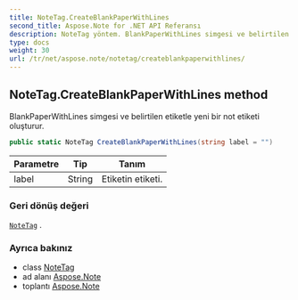 ```yaml
---
title: NoteTag.CreateBlankPaperWithLines
second_title: Aspose.Note for .NET API Referansı
description: NoteTag yöntem. BlankPaperWithLines simgesi ve belirtilen etiketle yeni bir not etiketi oluşturur.
type: docs
weight: 30
url: /tr/net/aspose.note/notetag/createblankpaperwithlines/
---
```

## NoteTag.CreateBlankPaperWithLines method

BlankPaperWithLines simgesi ve belirtilen etiketle yeni bir not etiketi oluşturur.

```csharp
public static NoteTag CreateBlankPaperWithLines(string label = "")
```

| Parametre | Tip | Tanım |
| --- | --- | --- |
| label | String | Etiketin etiketi. |

### Geri dönüş değeri

[`NoteTag`](../) .

### Ayrıca bakınız

* class [NoteTag](../)
* ad alanı [Aspose.Note](../../notetag/)
* toplantı [Aspose.Note](../../../)


